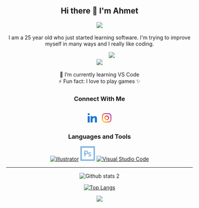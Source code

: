 <div id="header" align="Center">
  
## Hi there 👋 I'm Ahmet 

  <img src="https://github.githubassets.com/images/mona-whisper.gif" width="100"/>

I am a 25 year old who just started learning software. I'm trying to improve myself in many ways and I really like coding.

&nbsp;&nbsp;&nbsp;&nbsp;&nbsp;&nbsp;&nbsp;&nbsp;&nbsp;&nbsp;&nbsp;&nbsp;&nbsp;&nbsp;&nbsp;&nbsp; <img src="https://media.giphy.com/media/v1.Y2lkPTc5MGI3NjExNDgzZjc5NzFlNjUyNmVmY2Q2ZDQyZmI2MDE4YTA2NjliMDM1MTE3MyZjdD1z/f9eLFN76n5IYnM6Odo/giphy.gif" width="25"/>
<br/>
<img src="https://media.giphy.com/media/v1.Y2lkPTc5MGI3NjExNmJkMDYzZmJkYmRiZGNkZjk3YTMxNGI3YjIzYTcwZWQ5MzgzYmE3OCZjdD1z/3iyKHMIKg5VWG6qHUm/giphy.gif" width="100"/>

🌱 I’m currently learning VS Code <br/>
⚡ Fun fact: I love to play games ✨

### Connect With Me
<a href="https://www.linkedin.com/in/ahmet-sad%C4%B1ko%C4%9Flu-689464223"> <img src="https://raw.githubusercontent.com/kadirsadikoglu/kadirsadikoglu/b65eb3f36d31ede73fd45d964524de69c0e72aeb/img/linked-in-alt.svg" width="25"/></a>
  &nbsp; <a href="https://www.instagram.com/lawlie.00"> <img  src="https://raw.githubusercontent.com/kadirsadikoglu/kadirsadikoglu/57abca504a60544b2a3e7b99070fb42545b75d62/img/instagram.svg" width="25"/></a>
  ---
  
  ### Languages and Tools
  <a href="https://www.adobe.com/in/products/illustrator.html" target="_blank" rel="noreferrer"> 
  <img title="Illustrator" src="https://www.vectorlogo.zone/logos/adobe_illustrator/adobe_illustrator-icon.svg" alt="illustrator" height="40"/></a> 
  <a href="https://www.photoshop.com/en" target="_blank" rel="noreferrer"> 
  <img title="Photoshop" src="https://raw.githubusercontent.com/devicons/devicon/master/icons/photoshop/photoshop-line.svg" alt="photoshop" height="40"/></a> 
  <a href="https://code.visualstudio.com" target="_blank" rel="noreferrer">
  <img title="Visual Studio Code" src="https://code.visualstudio.com/assets/images/code-stable.png" height="40"/></a> 

---
![Github stats 2](https://github-readme-stats.vercel.app/api?username=Lawlie01&show_icons=true&theme=radical) <br/>
  
 [![Top Langs](https://github-readme-stats.vercel.app/api/top-langs/?username=Lawlie01&layout=compact&theme=radical)](https://github.com/Lawlie01/github-readme-stats)

  ![](https://komarev.com/ghpvc/?username=Lawlie01)
  
  </div>
